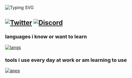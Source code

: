 ![Typing SVG](https://readme-typing-svg.demolab.com/?font=Fira+Code&size=16&pause=300&width=450&height=65&lines=Hello%2C+nice+to+see+you+here!;I%27m+danib%2C+student+of+systems+administration+and+networks;I+work+for+Team+Heretics+and+other+entities)

[![Twitter](https://img.shields.io/badge/X/Twitter-black?style=for-the-badge&logo=X/&logoColor=white)](https://twitter.com/danibaldomir_)
[![Discord](https://img.shields.io/badge/Discord-5865F2?style=for-the-badge&logo=discord&logoColor=white)](https://discord.com/users/daanib)
----

### languages i know or want to learn
[![langs](https://skillicons.dev/icons?i=kotlin,js,ts,python,html,css)](https://github.com/danibaldomir)

### tools i use every day at work or am learning to use
[![apps](https://skillicons.dev/icons?i=vscode,workers,vercel,ps,figma,neovim,mongodb,linux,github,gcp,discord,cloudflare,bash,nextjs)](https://github.com/danibaldomir)
